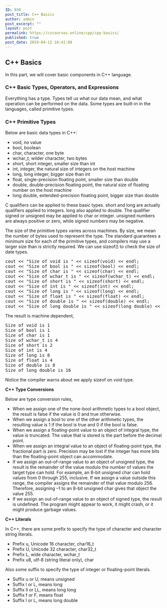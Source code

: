 ```yaml
---
ID: 930
post_title: C++ Basics
author: admin
post_excerpt: ""
layout: post
permalink: https://cscourses.online/cpp/cpp-basics/
published: true
post_date: 2019-04-12 16:41:08
---
```

<h2> C++ Basics</h2>
<p>In this part, we will cover basic components in C++ language.</p>

<h3>C++ Basic Types, Operators, and Expressions</h3>
<p>Everything has a type. Types tell us what our data mean, and what operation can be performed on the data. Some types are built-in in the languages, called primitive types.</p>

<h3>C++ Primitive Types</h3>
<p>Below are basic data types in C++:</p>
<ul>
<li>void, no value</li>
<li>bool, boolean</li>
<li>char, character, one byte</li>
<li>wchar_t, wilder character, two bytes</li>
<li>short, short integer, smaller size than int</li>
<li>int, integer, the natural size of integers on the host machine</li>
<li>long, long integer, bigger size than int</li>
<li>float, single-precision floating point, smaller size than double</li>
<li>double, double-precision floating point, the natural size of floating number on the host machine</li>
<li>long double, extended-precision floating point, bigger size than double</li>
</ul>
<p>C qualifiers can be applied to these basic types. short and long are actually qualifiers applied to integers. long also applied to double. The qualifier signed or unsigned may be applied to char or integer. unsigned numbers are always positive or zero, while signed numbers may be negative.</p>
<p>The size of the primitive types varies across machines. By size, we mean the number of bytes used to represent the type. The standard guarantees a minimum size for each of the primitive types, and compilers may use a larger size than is strictly required. We can use sizeof() to check the size of date types.</p>
<pre>cout &lt;&lt; "Size of void is " &lt;&lt; sizeof(void) &lt;&lt; endl; 
cout &lt;&lt; "Size of bool is " &lt;&lt; sizeof(bool) &lt;&lt; endl; 
cout &lt;&lt; "Size of char is " &lt;&lt; sizeof(char) &lt;&lt; endl; 
cout &lt;&lt; "Size of wchar_t is " &lt;&lt; sizeof(wchar_t) &lt;&lt; endl; 
cout &lt;&lt; "Size of short is " &lt;&lt; sizeof(short) &lt;&lt; endl; 
cout &lt;&lt; "Size of int is " &lt;&lt; sizeof(int) &lt;&lt; endl; 
cout &lt;&lt; "Size of long is " &lt;&lt; sizeof(long) &lt;&lt; endl; 
cout &lt;&lt; "Size of float is " &lt;&lt; sizeof(float) &lt;&lt; endl; 
cout &lt;&lt; "Size of double is " &lt;&lt; sizeof(double) &lt;&lt; endl; 
cout &lt;&lt; "Size of long double is " &lt;&lt; sizeof(long double) &lt;&lt; endl;</pre>

<p>The result is machine dependent,</p>
<pre>Size of void is 1 
Size of bool is 1 
Size of char is 1 
Size of wchar_t is 4 
Size of short is 2 
Size of int is 4 
Size of long is 8 
Size of float is 4 
Size of double is 8 
Size of long double is 16</pre>
<p>Notice the compiler warns about we apply sizeof on void type.</p>

<b>C++ Type Conversions</b>
<p>Below are type conversion rules,</p>
<ul>
<li>When we assign one of the none-bool arithmetic types to a bool object, the result is false if the value is 0 and true otherwise.</li>
<li>When we assign a bool to one of the other arithmetic types, the resulting value is 1 if the bool is true and 0 if the bool is false.</li>
<li>When we assign a floating-point value to an object of integral type, the value is truncated. The value that is stored is the part before the decimal point.</li>
<li>When we assign an integral value to an object of floating-point type, the fractional part is zero. Precision may be lost if the integer has more bits than the
floating-point object can accommodate.</li>
<li>If we assign an out-of-range value to an object of unsigned type, the result is the remainder of the value modulo the number of values the target type can
hold. For example, an 8-bit unsigned char can hold values from 0 through 255, inclusive. If we assign a value outside this range, the compiler assigns the
remainder of that value modulo 256. Therefore, assigning –1 to an 8-bit unsigned char gives that object the value 255. </li>
<li>If we assign an out-of-range value to an object of signed type, the result is undefined. The program might appear to work, it might crash, or it might
produce garbage values.</li>
</ul>

<b>C++ Literals</b>
<p>In C++, there are some prefix to specify the type of character and character string literals.</p>
<ul>
<li>Prefix u, Unicode 16 character, char16_t</li>
<li>Prefix U, Unicode 32 character, char32_t</li>
<li>Prefix L, wide character, wchar_t</li>
<li>Prefix u8, utf-8 (string literal only), char</li>
</ul>
<p>Also some suffix to specify the type of integer or floating-point literals.</p>
<ul>
<li>Suffix u or U, means unsigned</li>
<li>Suffix l or L, means long</li>
<li>Suffix ll or LL, means long long</li>
<li>Suffix f or F, means float</li>
<li>Suffix l or L, means long double</li>
</ul>